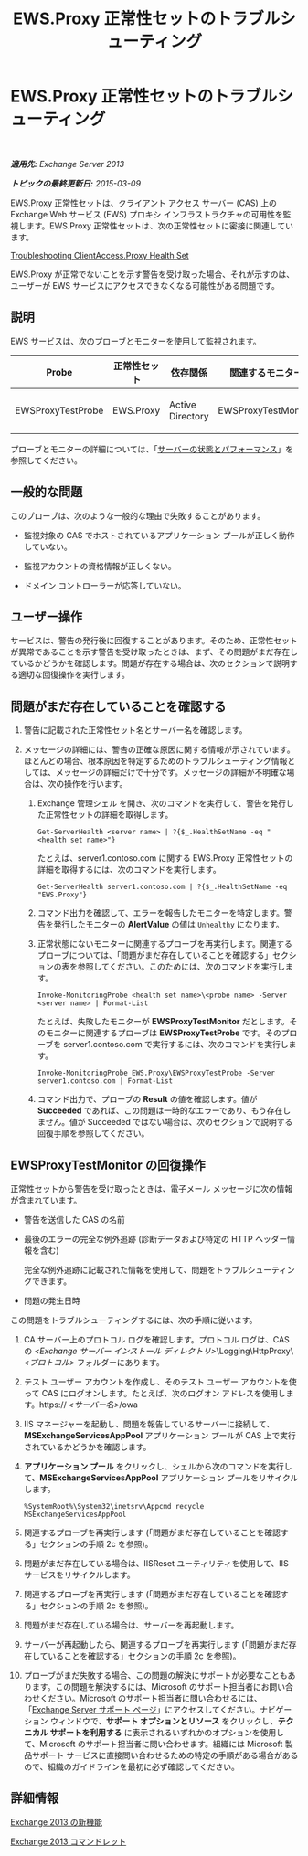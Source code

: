 ﻿---
title: EWS.Proxy 正常性セットのトラブルシューティング
TOCTitle: EWS.Proxy 正常性セットのトラブルシューティング
ms:assetid: 5bfbf7e9-d52d-4a3d-91ac-72427c6cb37d
ms:mtpsurl: https://technet.microsoft.com/ja-jp/library/ms.exch.scom.ews.proxy(v=EXCHG.150)
ms:contentKeyID: 53181828
ms.date: 01/28/2016
mtps_version: v=EXCHG.150
ms.translationtype: HT
---

# EWS.Proxy 正常性セットのトラブルシューティング

 

_**適用先:** Exchange Server 2013_

_**トピックの最終更新日:** 2015-03-09_

EWS.Proxy 正常性セットは、クライアント アクセス サーバー (CAS) 上の Exchange Web サービス (EWS) プロキシ インフラストラクチャの可用性を監視します。EWS.Proxy 正常性セットは、次の正常性セットに密接に関連しています。

[Troubleshooting ClientAccess.Proxy Health Set](troubleshooting-clientaccess-proxy-health-set.md)

EWS.Proxy が正常でないことを示す警告を受け取った場合、それが示すのは、ユーザーが EWS サービスにアクセスできなくなる可能性がある問題です。

## 説明

EWS サービスは、次のプローブとモニターを使用して監視されます。


<table>
<colgroup>
<col style="width: 25%" />
<col style="width: 25%" />
<col style="width: 25%" />
<col style="width: 25%" />
</colgroup>
<thead>
<tr class="header">
<th>Probe</th>
<th>正常性セット</th>
<th>依存関係</th>
<th>関連するモニター</th>
</tr>
</thead>
<tbody>
<tr class="odd">
<td><p>EWSProxyTestProbe</p></td>
<td><p>EWS.Proxy</p></td>
<td><p>Active Directory</p></td>
<td><p>EWSProxyTestMonitor</p></td>
</tr>
</tbody>
</table>


プローブとモニターの詳細については、「[サーバーの状態とパフォーマンス](https://technet.microsoft.com/ja-jp/library/jj150551\(v=exchg.150\))」を参照してください。

## 一般的な問題

このプローブは、次のような一般的な理由で失敗することがあります。

  - 監視対象の CAS でホストされているアプリケーション プールが正しく動作していない。

  - 監視アカウントの資格情報が正しくない。

  - ドメイン コントローラーが応答していない。

## ユーザー操作

サービスは、警告の発行後に回復することがあります。そのため、正常性セットが異常であることを示す警告を受け取ったときは、まず、その問題がまだ存在しているかどうかを確認します。問題が存在する場合は、次のセクションで説明する適切な回復操作を実行します。

## 問題がまだ存在していることを確認する

1.  警告に記載された正常性セット名とサーバー名を確認します。

2.  メッセージの詳細には、警告の正確な原因に関する情報が示されています。ほとんどの場合、根本原因を特定するためのトラブルシューティング情報としては、メッセージの詳細だけで十分です。メッセージの詳細が不明確な場合は、次の操作を行います。
    
    1.  Exchange 管理シェル を開き、次のコマンドを実行して、警告を発行した正常性セットの詳細を取得します。
        
            Get-ServerHealth <server name> | ?{$_.HealthSetName -eq "<health set name>"}
        
        たとえば、server1.contoso.com に関する EWS.Proxy 正常性セットの詳細を取得するには、次のコマンドを実行します。
        
            Get-ServerHealth server1.contoso.com | ?{$_.HealthSetName -eq "EWS.Proxy"}
    
    2.  コマンド出力を確認して、エラーを報告したモニターを特定します。警告を発行したモニターの **AlertValue** の値は `Unhealthy` になります。
    
    3.  正常状態にないモニターに関連するプローブを再実行します。関連するプローブについては、「問題がまだ存在していることを確認する」セクションの表を参照してください。このためには、次のコマンドを実行します。
        
            Invoke-MonitoringProbe <health set name>\<probe name> -Server <server name> | Format-List
        
        たとえば、失敗したモニターが **EWSProxyTestMonitor** だとします。そのモニターに関連するプローブは **EWSProxyTestProbe** です。そのプローブを server1.contoso.com で実行するには、次のコマンドを実行します。
        
            Invoke-MonitoringProbe EWS.Proxy\EWSProxyTestProbe -Server server1.contoso.com | Format-List
    
    4.  コマンド出力で、プローブの **Result** の値を確認します。値が **Succeeded** であれば、この問題は一時的なエラーであり、もう存在しません。値が Succeeded ではない場合は、次のセクションで説明する回復手順を参照してください。

## EWSProxyTestMonitor の回復操作

正常性セットから警告を受け取ったときは、電子メール メッセージに次の情報が含まれています。

  - 警告を送信した CAS の名前

  - 最後のエラーの完全な例外追跡 (診断データおよび特定の HTTP ヘッダー情報を含む)
    
    完全な例外追跡に記載された情報を使用して、問題をトラブルシューティングできます。

  - 問題の発生日時

この問題をトラブルシューティングするには、次の手順に従います。

1.  CA サーバー上のプロトコル ログを確認します。プロトコル ログは、CAS の *\<Exchange サーバー インストール ディレクトリ\>*\\Logging\\HttpProxy\\*\<プロトコル\>* フォルダーにあります。

2.  テスト ユーザー アカウントを作成し、そのテスト ユーザー アカウントを使って CAS にログオンします。たとえば、次のログオン アドレスを使用します。https:// *\<サーバー名\>*/owa

3.  IIS マネージャーを起動し、問題を報告しているサーバーに接続して、**MSExchangeServicesAppPool** アプリケーション プールが CAS 上で実行されているかどうかを確認します。

4.  <strong>アプリケーション プール</strong> をクリックし、シェルから次のコマンドを実行して、**MSExchangeServicesAppPool** アプリケーション プールをリサイクルします。
    
        %SystemRoot%\System32\inetsrv\Appcmd recycle MSExchangeServicesAppPool

5.  関連するプローブを再実行します (「問題がまだ存在していることを確認する」セクションの手順 2c を参照)。

6.  問題がまだ存在している場合は、IISReset ユーティリティを使用して、IIS サービスをリサイクルします。

7.  関連するプローブを再実行します (「問題がまだ存在していることを確認する」セクションの手順 2c を参照)。

8.  問題がまだ存在している場合は、サーバーを再起動します。

9.  サーバーが再起動したら、関連するプローブを再実行します (「問題がまだ存在していることを確認する」セクションの手順 2c を参照)。

10. プローブがまだ失敗する場合、この問題の解決にサポートが必要なこともあります。この問題を解決するには、Microsoft のサポート担当者にお問い合わせください。Microsoft のサポート担当者に問い合わせるには、「[Exchange Server サポート ページ](http://go.microsoft.com/fwlink/p/?linkid=180809)」にアクセスしてください。ナビゲーション ウィンドウで、<strong>サポート オプションとリソース</strong> をクリックし、<strong>テクニカル サポートを利用する</strong> に表示されるいずれかのオプションを使用して、Microsoft のサポート担当者に問い合わせます。組織には Microsoft 製品サポート サービスに直接問い合わせるための特定の手順がある場合があるので、組織のガイドラインを最初に必ず確認してください。

## 詳細情報

[Exchange 2013 の新機能](https://technet.microsoft.com/ja-jp/library/jj150540\(v=exchg.150\))

[Exchange 2013 コマンドレット](https://technet.microsoft.com/ja-jp/library/bb124413\(v=exchg.150\))

